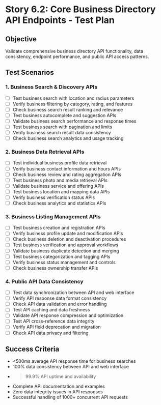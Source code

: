 # Story 6.2: Core Business Directory API Endpoints - Test Plan

## Objective
Validate comprehensive business directory API functionality, data consistency, endpoint performance, and public API access patterns.

## Test Scenarios

### 1. Business Search & Discovery APIs
- [ ] Test business search with location and radius parameters
- [ ] Verify business filtering by category, rating, and features
- [ ] Check business search result ranking and relevance
- [ ] Test business autocomplete and suggestion APIs
- [ ] Validate business search performance and response times
- [ ] Test business search with pagination and limits
- [ ] Verify business search result data consistency
- [ ] Check business search analytics and usage tracking

### 2. Business Data Retrieval APIs
- [ ] Test individual business profile data retrieval
- [ ] Verify business contact information and hours APIs
- [ ] Check business review and rating aggregation APIs
- [ ] Test business photo and media retrieval APIs
- [ ] Validate business service and offering APIs
- [ ] Test business location and mapping data APIs
- [ ] Verify business verification status APIs
- [ ] Check business analytics and statistics APIs

### 3. Business Listing Management APIs
- [ ] Test business creation and registration APIs
- [ ] Verify business profile update and modification APIs
- [ ] Check business deletion and deactivation procedures
- [ ] Test business verification and approval workflows
- [ ] Validate business duplicate detection and merging
- [ ] Test business categorization and tagging APIs
- [ ] Verify business status management and controls
- [ ] Check business ownership transfer APIs

### 4. Public API Data Consistency
- [ ] Test data synchronization between API and web interface
- [ ] Verify API response data format consistency
- [ ] Check API data validation and error handling
- [ ] Test API caching and data freshness
- [ ] Validate API response compression and optimization
- [ ] Test API cross-reference data integrity
- [ ] Verify API field deprecation and migration
- [ ] Check API data privacy and filtering

## Success Criteria
- <500ms average API response time for business searches
- 100% data consistency between API and web interface
- >99.9% API uptime and availability
- Complete API documentation and examples
- Zero data integrity issues in API responses
- Successful handling of 1000+ concurrent API requests